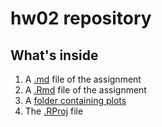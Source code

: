 # hw02 repository

## What's inside
1. A [.md](https://github.com/STAT545-UBC-students/hw02-tsmith93/blob/master/hw02-tsmith93.md) file of the assignment
2. A [.Rmd](https://github.com/STAT545-UBC-students/hw02-tsmith93/blob/master/hw02-tsmith93.Rmd) file of the assignment
3. A [folder containing plots](https://github.com/STAT545-UBC-students/hw02-tsmith93/tree/master/hw02-tsmith93_files/figure-markdown_github)
4. The [.RProj](https://github.com/STAT545-UBC-students/hw02-tsmith93/blob/master/hw02-tsmith93-2.0.Rproj) file
